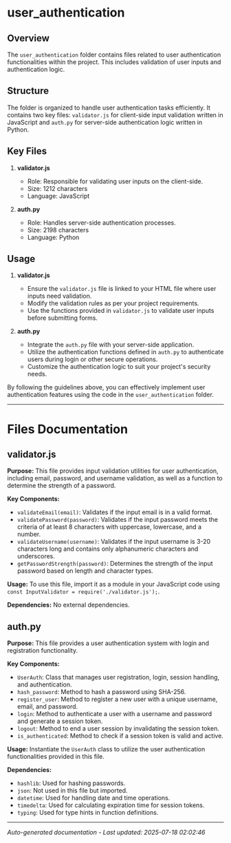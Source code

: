 # user_authentication

## Overview
The `user_authentication` folder contains files related to user authentication functionalities within the project. This includes validation of user inputs and authentication logic.

## Structure
The folder is organized to handle user authentication tasks efficiently. It contains two key files: `validator.js` for client-side input validation written in JavaScript and `auth.py` for server-side authentication logic written in Python.

## Key Files
1. **validator.js**
   - Role: Responsible for validating user inputs on the client-side.
   - Size: 1212 characters
   - Language: JavaScript

2. **auth.py**
   - Role: Handles server-side authentication processes.
   - Size: 2198 characters
   - Language: Python

## Usage
1. **validator.js**
   - Ensure the `validator.js` file is linked to your HTML file where user inputs need validation.
   - Modify the validation rules as per your project requirements.
   - Use the functions provided in `validator.js` to validate user inputs before submitting forms.

2. **auth.py**
   - Integrate the `auth.py` file with your server-side application.
   - Utilize the authentication functions defined in `auth.py` to authenticate users during login or other secure operations.
   - Customize the authentication logic to suit your project's security needs.

By following the guidelines above, you can effectively implement user authentication features using the code in the `user_authentication` folder.

---

# Files Documentation

## validator.js

**Purpose:** This file provides input validation utilities for user authentication, including email, password, and username validation, as well as a function to determine the strength of a password.

**Key Components:**
- `validateEmail(email)`: Validates if the input email is in a valid format.
- `validatePassword(password)`: Validates if the input password meets the criteria of at least 8 characters with uppercase, lowercase, and a number.
- `validateUsername(username)`: Validates if the input username is 3-20 characters long and contains only alphanumeric characters and underscores.
- `getPasswordStrength(password)`: Determines the strength of the input password based on length and character types.

**Usage:** To use this file, import it as a module in your JavaScript code using `const InputValidator = require('./validator.js');`.

**Dependencies:** No external dependencies.

## auth.py

**Purpose:** This file provides a user authentication system with login and registration functionality.

**Key Components:**
- `UserAuth`: Class that manages user registration, login, session handling, and authentication.
- `hash_password`: Method to hash a password using SHA-256.
- `register_user`: Method to register a new user with a unique username, email, and password.
- `login`: Method to authenticate a user with a username and password and generate a session token.
- `logout`: Method to end a user session by invalidating the session token.
- `is_authenticated`: Method to check if a session token is valid and active.

**Usage:** Instantiate the `UserAuth` class to utilize the user authentication functionalities provided in this file.

**Dependencies:** 
- `hashlib`: Used for hashing passwords.
- `json`: Not used in this file but imported.
- `datetime`: Used for handling date and time operations.
- `timedelta`: Used for calculating expiration time for session tokens.
- `typing`: Used for type hints in function definitions.

---
*Auto-generated documentation - Last updated: 2025-07-18 02:02:46*
